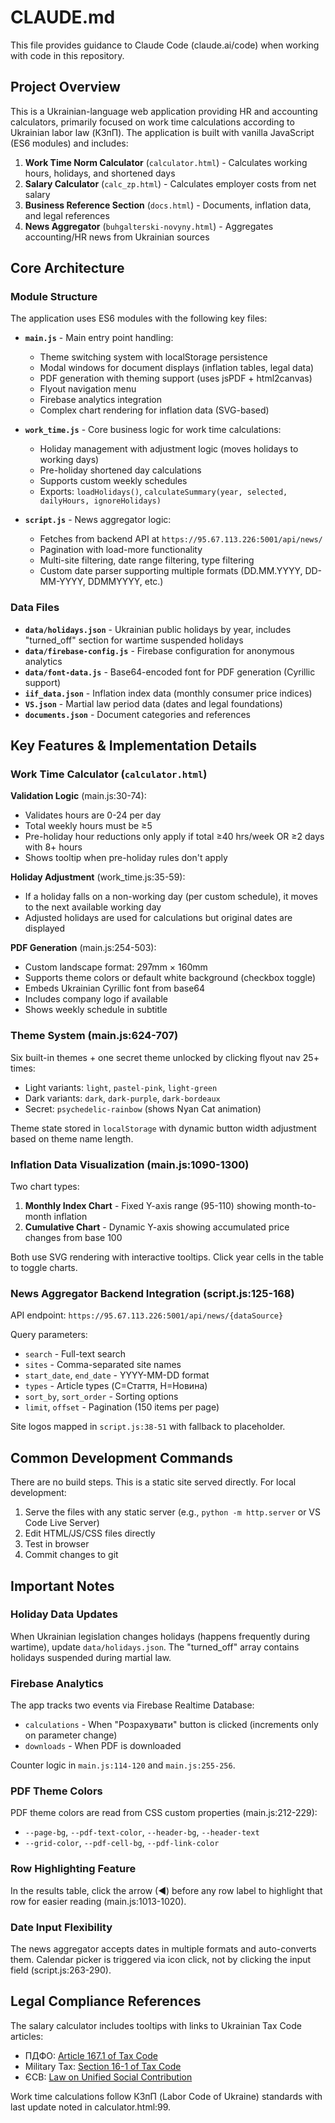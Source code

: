 # CLAUDE.md

This file provides guidance to Claude Code (claude.ai/code) when working with code in this repository.

## Project Overview

This is a Ukrainian-language web application providing HR and accounting calculators, primarily focused on work time calculations according to Ukrainian labor law (КЗпП). The application is built with vanilla JavaScript (ES6 modules) and includes:

1. **Work Time Norm Calculator** (`calculator.html`) - Calculates working hours, holidays, and shortened days
2. **Salary Calculator** (`calc_zp.html`) - Calculates employer costs from net salary
3. **Business Reference Section** (`docs.html`) - Documents, inflation data, and legal references
4. **News Aggregator** (`buhgalterski-novyny.html`) - Aggregates accounting/HR news from Ukrainian sources

## Core Architecture

### Module Structure

The application uses ES6 modules with the following key files:

- **`main.js`** - Main entry point handling:
  - Theme switching system with localStorage persistence
  - Modal windows for document displays (inflation tables, legal data)
  - PDF generation with theming support (uses jsPDF + html2canvas)
  - Flyout navigation menu
  - Firebase analytics integration
  - Complex chart rendering for inflation data (SVG-based)

- **`work_time.js`** - Core business logic for work time calculations:
  - Holiday management with adjustment logic (moves holidays to working days)
  - Pre-holiday shortened day calculations
  - Supports custom weekly schedules
  - Exports: `loadHolidays()`, `calculateSummary(year, selected, dailyHours, ignoreHolidays)`

- **`script.js`** - News aggregator logic:
  - Fetches from backend API at `https://95.67.113.226:5001/api/news/`
  - Pagination with load-more functionality
  - Multi-site filtering, date range filtering, type filtering
  - Custom date parser supporting multiple formats (DD.MM.YYYY, DD-MM-YYYY, DDMMYYYY, etc.)

### Data Files

- **`data/holidays.json`** - Ukrainian public holidays by year, includes "turned_off" section for wartime suspended holidays
- **`data/firebase-config.js`** - Firebase configuration for anonymous analytics
- **`data/font-data.js`** - Base64-encoded font for PDF generation (Cyrillic support)
- **`iif_data.json`** - Inflation index data (monthly consumer price indices)
- **`VS.json`** - Martial law period data (dates and legal foundations)
- **`documents.json`** - Document categories and references

## Key Features & Implementation Details

### Work Time Calculator (`calculator.html`)

**Validation Logic** (main.js:30-74):
- Validates hours are 0-24 per day
- Total weekly hours must be ≥5
- Pre-holiday hour reductions only apply if total ≥40 hrs/week OR ≥2 days with 8+ hours
- Shows tooltip when pre-holiday rules don't apply

**Holiday Adjustment** (work_time.js:35-59):
- If a holiday falls on a non-working day (per custom schedule), it moves to the next available working day
- Adjusted holidays are used for calculations but original dates are displayed

**PDF Generation** (main.js:254-503):
- Custom landscape format: 297mm × 160mm
- Supports theme colors or default white background (checkbox toggle)
- Embeds Ukrainian Cyrillic font from base64
- Includes company logo if available
- Shows weekly schedule in subtitle

### Theme System (main.js:624-707)

Six built-in themes + one secret theme unlocked by clicking flyout nav 25+ times:
- Light variants: `light`, `pastel-pink`, `light-green`
- Dark variants: `dark`, `dark-purple`, `dark-bordeaux`
- Secret: `psychedelic-rainbow` (shows Nyan Cat animation)

Theme state stored in `localStorage` with dynamic button width adjustment based on theme name length.

### Inflation Data Visualization (main.js:1090-1300)

Two chart types:
1. **Monthly Index Chart** - Fixed Y-axis range (95-110) showing month-to-month inflation
2. **Cumulative Chart** - Dynamic Y-axis showing accumulated price changes from base 100

Both use SVG rendering with interactive tooltips. Click year cells in the table to toggle charts.

### News Aggregator Backend Integration (script.js:125-168)

API endpoint: `https://95.67.113.226:5001/api/news/{dataSource}`

Query parameters:
- `search` - Full-text search
- `sites` - Comma-separated site names
- `start_date`, `end_date` - YYYY-MM-DD format
- `types` - Article types (С=Стаття, Н=Новина)
- `sort_by`, `sort_order` - Sorting options
- `limit`, `offset` - Pagination (150 items per page)

Site logos mapped in `script.js:38-51` with fallback to placeholder.

## Common Development Commands

There are no build steps. This is a static site served directly. For local development:

1. Serve the files with any static server (e.g., `python -m http.server` or VS Code Live Server)
2. Edit HTML/JS/CSS files directly
3. Test in browser
4. Commit changes to git

## Important Notes

### Holiday Data Updates
When Ukrainian legislation changes holidays (happens frequently during wartime), update `data/holidays.json`. The "turned_off" array contains holidays suspended during martial law.

### Firebase Analytics
The app tracks two events via Firebase Realtime Database:
- `calculations` - When "Розрахувати" button is clicked (increments only on parameter change)
- `downloads` - When PDF is downloaded

Counter logic in `main.js:114-120` and `main.js:255-256`.

### PDF Theme Colors
PDF theme colors are read from CSS custom properties (main.js:212-229):
- `--page-bg`, `--pdf-text-color`, `--header-bg`, `--header-text`
- `--grid-color`, `--pdf-cell-bg`, `--pdf-link-color`

### Row Highlighting Feature
In the results table, click the arrow (◄) before any row label to highlight that row for easier reading (main.js:1013-1020).

### Date Input Flexibility
The news aggregator accepts dates in multiple formats and auto-converts them. Calendar picker is triggered via icon click, not by clicking the input field (script.js:263-290).

## Legal Compliance References

The salary calculator includes tooltips with links to Ukrainian Tax Code articles:
- ПДФО: [Article 167.1 of Tax Code](https://zakon.rada.gov.ua/laws/show/2755-17#n3851)
- Military Tax: [Section 16-1 of Tax Code](https://zakon.rada.gov.ua/laws/show/2755-17#n11110)
- ЄСВ: [Law on Unified Social Contribution](https://zakon.rada.gov.ua/laws/show/2464-17)

Work time calculations follow КЗпП (Labor Code of Ukraine) standards with last update noted in calculator.html:99.
